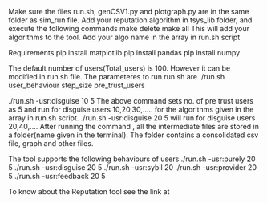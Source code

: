 Make sure the files run.sh, genCSV1.py and plotgraph.py are in the same folder as sim_run file.
Add your reputation algorithm in tsys_lib folder, and execute the following commands
  make delete
  make all
This will add your algorithms to the tool.
Add your algo name in the array in run.sh script 

Requirements
  pip install matplotlib
  pip install pandas
  pip install numpy

The default number of users(Total_users) is 100. However it can be modified in run.sh file.
The parameteres to run run.sh are
  ./run.sh user_behaviour step_size pre_trust_users

  ./run.sh -usr:disguise 10 5
The above command sets no. of pre trust users as 5 and run for disguise users 10,20,30,..... for the algorithms given in the array in run.sh  script.
  ./run.sh -usr:disguise 20 5 will run for disguise users 20,40,....
After running the command , all the intermediate files are stored in a folder(name given in the terminal). The folder contains a consolidated csv file, graph and other files. 



The tool supports the following behaviours of users
./run.sh -usr:purely 20 5
./run.sh -usr:disguise 20 5
./run.sh -usr:sybil 20 
./run.sh -usr:provider 20 5
./run.sh -usr:feedback 20 5

To know about the Reputation tool see the link at 


